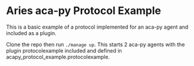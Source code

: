 # Aries aca-py Protocol Example

This is a basic example of a protocol implemented for an aca-py agent and included as a plugin.

Clone the repo then run `./manage up`. This starts 2 aca-py agents with the plugin protocolexample included and defined in acapy_protocol_example.protocolexample.

